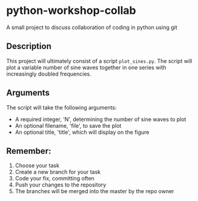 # python-workshop-collab

A small project to discuss collaboration of coding in python using git

## Description

This project will ultimately consist of a script `plot_sines.py`.  The script 
will plot a variable number of sine waves together in one series with increasingly doubled frequencies.  

## Arguments

The script will take the following arguments:

- A required integer, 'N', determining the number of sine waves to plot
- An optional filename, 'file', to save the plot
- An optional title, 'title', which will display on the figure

## Remember:

1. Choose your task
2. Create a new branch for your task
3. Code your fix, committing often
4. Push your changes to the repository
5. The branches will be merged into the master by the repo owner


